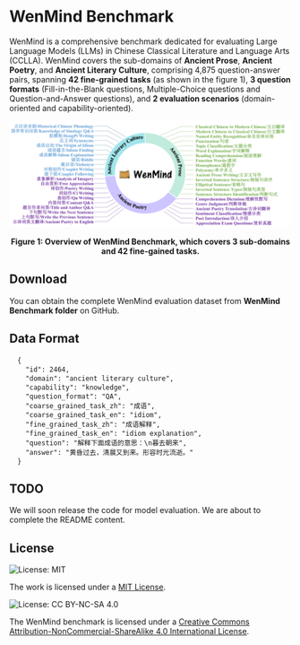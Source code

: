 # WenMind Benchmark

WenMind is a comprehensive benchmark dedicated for evaluating Large Language Models (LLMs) in Chinese Classical Literature and Language Arts (CCLLA). WenMind covers the sub-domains of **Ancient Prose**, **Ancient Poetry**, and **Ancient Literary Culture**, comprising 4,875 question-answer pairs, spanning **42 fine-grained tasks** (as shown in the figure 1), **3 question formats** (Fill-in-the-Blank questions, Multiple-Choice questions and Question-and-Answer questions), and **2 evaluation scenarios** (domain-oriented and capability-oriented).

<p align="center">
    <img src="https://github.com/SCUT-DLVCLab/WenMind/blob/main/Images/WenMind_Overall.png" width="800"/>
<p>

<p align="center">
    <strong>Figure 1: Overview of WenMind Benchmark, which covers 3 sub-domains and 42 fine-gained tasks.</strong>
<p>
  
## Download

You can obtain the complete WenMind evaluation dataset from **WenMind Benchmark folder** on GitHub.

## Data Format
```
  {
    "id": 2464,
    "domain": "ancient literary culture",
    "capability": "knowledge",
    "question_format": "QA",
    "coarse_grained_task_zh": "成语",
    "coarse_grained_task_en": "idiom",
    "fine_grained_task_zh": "成语解释",
    "fine_grained_task_en": "idiom explanation",
    "question": "解释下面成语的意思：\n暮去朝来",
    "answer": "黄昏过去，清晨又到来。形容时光流逝。"
  }
```

## TODO

We will soon release the code for model evaluation.
We are about to complete the README content.

## License

![License: MIT](https://img.shields.io/badge/License-MIT-yellow.svg)

The work is licensed under a [MIT License](https://lbesson.mit-license.org/).

![License: CC BY-NC-SA 4.0](https://img.shields.io/badge/License-CC%20BY--NC--SA%204.0-lightgrey.svg)

The WenMind benchmark is licensed under a [Creative Commons Attribution-NonCommercial-ShareAlike 4.0 International License](https://creativecommons.org/licenses/by-nc-sa/4.0/).
